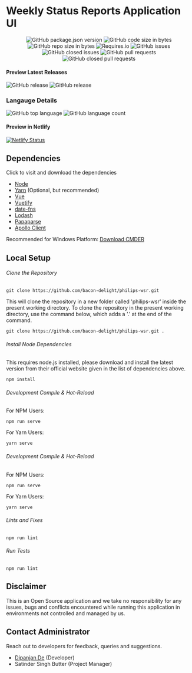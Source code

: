 # Weekly Status Reports Application UI

<p align="center">
	<img alt="GitHub package.json version" src="https://img.shields.io/github/package-json/v/bacon-delight/philips-wsr.svg?style=for-the-badge">
	<img alt="GitHub code size in bytes" src="https://img.shields.io/github/languages/code-size/bacon-delight/philips-wsr.svg?style=for-the-badge">
	<img alt="GitHub repo size in bytes" src="https://img.shields.io/github/repo-size/bacon-delight/philips-wsr.svg?style=for-the-badge">
	<img alt="Requires.io" src="https://img.shields.io/requires/github/bacon-delight/philips-wsr.svg?style=for-the-badge">
	<img alt="GitHub issues" src="https://img.shields.io/github/issues-raw/bacon-delight/philips-wsr.svg?label=Open%20Issues&style=for-the-badge">
	<img alt="GitHub closed issues" src="https://img.shields.io/github/issues-closed-raw/bacon-delight/philips-wsr.svg?label=Closed%20Issues&style=for-the-badge">
	<img alt="GitHub pull requests" src="https://img.shields.io/github/issues-pr-raw/bacon-delight/philips-wsr.svg?label=Pull%20Requests%20%28Open%29&style=for-the-badge">
	<img alt="GitHub closed pull requests" src="https://img.shields.io/github/issues-pr-closed-raw/bacon-delight/philips-wsr.svg?label=Pull%20Requests%20%28Closed%29&style=for-the-badge">
</p>

#### Preview Latest Releases
<p>
	<img alt="GitHub release" src="https://img.shields.io/github/release-pre/bacon-delight/philips-wsr.svg?label=Pre%20Release&style=for-the-badge">
	<img alt="GitHub release" src="https://img.shields.io/github/release/bacon-delight/philips-wsr.svg?style=for-the-badge">
</p>

### Langauge Details
<p>
	<img alt="GitHub top language" src="https://img.shields.io/github/languages/top/bacon-delight/philips-wsr.svg?color=%23f45342&style=for-the-badge">
	<img alt="GitHub language count" src="https://img.shields.io/github/languages/count/bacon-delight/philips-wsr.svg?style=for-the-badge">
</p>

#### Preview in Netlify
[![Netlify Status](https://api.netlify.com/api/v1/badges/1873bdba-2935-4128-8c1c-c540c18e214e/deploy-status)](https://app.netlify.com/sites/philips-wsr/deploys)

## Dependencies
Click to visit and download the dependencies

* [Node](https://nodejs.org/en/)
* [Yarn](https://yarnpkg.com/en/) (Optional, but recommended)
* [Vue](https://vuejs.org/)
* [Vuetify](https://vuetifyjs.com/en/)
* [date-fns](https://date-fns.org/)
* [Lodash](https://lodash.com/)
* [Papaparse](https://www.papaparse.com/)
* [Apollo Client](https://vue-apollo.netlify.com/)

Recommended for Windows Platform: [Download CMDER](https://cmder.net/)

## Local Setup

###### Clone the Repository
```
git clone https://github.com/bacon-delight/philips-wsr.git
```

This will clone the repository in a new folder called 'philips-wsr' inside the present working directory. To clone the repository in the present working directory, use the command below, which adds a '.' at the end of the command.

```
git clone https://github.com/bacon-delight/philips-wsr.git .
```

###### Install Node Dependencies
This requires node.js installed, please download and install the latest version from their official website given in the list of dependencies above.

```
npm install
```

###### Development Compile & Hot-Reload
For NPM Users:

```
npm run serve
```

For Yarn Users:

```
yarn serve
```

###### Development Compile & Hot-Reload
For NPM Users:

```
npm run serve
```

For Yarn Users:

```
yarn serve
```

###### Lints and Fixes

```
npm run lint
```

###### Run Tests

```
npm run lint
```

## Disclaimer
This is an Open Source application and we take no responsibility for any issues, bugs and conflicts encountered while running this application in environments not controlled and managed by us.

## Contact Administrator
Reach out to developers for feedback, queries and suggestions.

* [Dipanjan De](https://dipanjande.com) (Developer)
* Satinder Singh Butter (Project Manager)